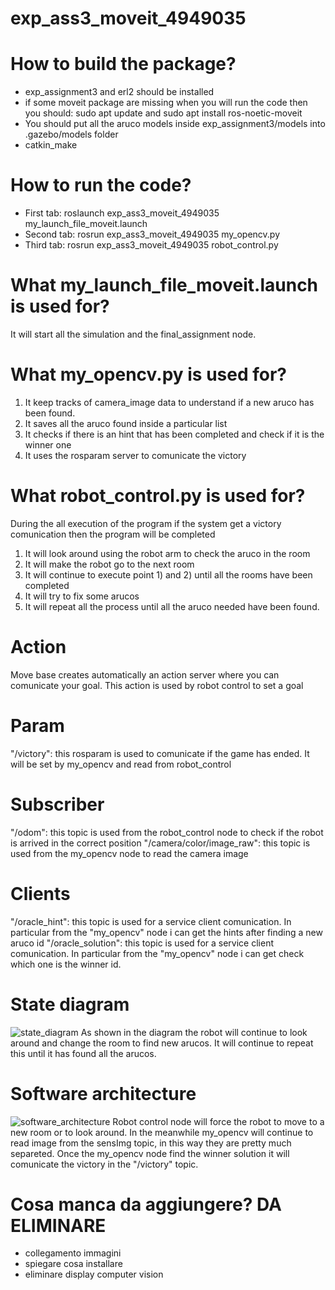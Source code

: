 # exp_ass3_moveit_4949035


# How to build the package?
-   exp_assignment3 and erl2 should be installed
-   if some moveit package are missing when you will run the code then you should: sudo apt update     and    sudo apt install ros-noetic-moveit    
-   You should put all the aruco models inside exp_assignment3/models into .gazebo/models folder
-   catkin_make


# How to run the code?
- First tab: roslaunch exp_ass3_moveit_4949035 my_launch_file_moveit.launch
- Second tab: rosrun exp_ass3_moveit_4949035 my_opencv.py
- Third tab: rosrun exp_ass3_moveit_4949035 robot_control.py


# What my_launch_file_moveit.launch is used for?
It will start all the simulation and the final_assignment node.


# What my_opencv.py is used for?
1) It keep tracks of camera_image data to understand if a new aruco has been found.
2) It saves all the aruco found inside a particular list
3) It checks if there is an hint that has been completed and check if it is the winner one
4) It uses the rosparam server to comunicate the victory


# What robot_control.py is used for?
During the all execution of the program if the system get a victory comunication then the program will be completed
1) It will look around using the robot arm to check the aruco in the room
2) It will make the robot go to the next room
3) It will continue to execute point 1) and 2) until all the rooms have been completed
4) It will try to fix some arucos
5) It will repeat all the process until all the aruco needed have been found.

# Action
Move base creates automatically an action server where you can comunicate your goal. This action is used by robot control to set a goal
  
# Param
"/victory": this rosparam is used to comunicate if the game has ended. It will be set by my_opencv and read from robot_control


# Subscriber
"/odom": this topic is used from the robot_control node to check if the robot is arrived in the correct position
"/camera/color/image_raw": this topic is used from the my_opencv node to read the camera image

# Clients
"/oracle_hint": this topic is used for a service client comunication. In particular from the "my_opencv" node i can get the hints after finding a new aruco id
"/oracle_solution": this topic is used for a service client comunication. In particular from the "my_opencv" node i can get check which one is the winner id.

# State diagram
![state_diagram](https://user-images.githubusercontent.com/78590047/167359843-8cf1058e-fe37-4062-99a4-dd46e17313c7.png)
As shown in the diagram the robot will continue to look around and change the room to find new arucos. It will continue to repeat this until it has found all the arucos.

# Software architecture
![software_architecture](https://user-images.githubusercontent.com/78590047/167359808-2939db8f-28d4-4348-a802-129d8917c8d5.png)
Robot control node will force the robot to move to a new room or to look around. In the meanwhile my_opencv will continue to read image from the sensImg topic, in this way they are pretty much separeted. Once the my_opencv node find the winner solution it will comunicate the victory in the "/victory" topic.

# Cosa manca da aggiungere? DA ELIMINARE
- collegamento immagini
- spiegare cosa installare
- eliminare display computer vision

